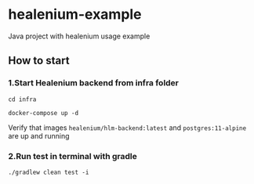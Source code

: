# healenium-example
Java project with healenium usage example

## How to start
### 1.Start Healenium backend from infra folder

```cd infra```

```docker-compose up -d```

Verify that images ```healenium/hlm-backend:latest``` and ```postgres:11-alpine``` are up and running


### 2.Run test in terminal with gradle

```./gradlew clean test -i```

